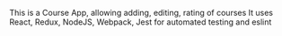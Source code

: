 This is a Course App, allowing adding, editing, rating of courses 
It uses React, Redux, NodeJS, Webpack, Jest for automated testing and eslint 